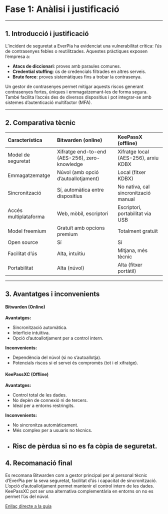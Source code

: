 # **Fase 1: Anàlisi i justificació**

---

## 1. **Introducció i justificació**

L’incident de seguretat a EverPia ha evidenciat una vulnerabilitat crítica: l’ús de contrasenyes febles o reutilitzades. Aquestes pràctiques exposen l’empresa a:

* **Atacs de diccionari**: proves amb paraules comunes.  
* **Credential stuffing**: ús de credencials filtrades en altres serveis.  
* **Brute force**: proves sistemàtiques fins a trobar la contrasenya.

Un gestor de contrasenyes permet mitigar aquests riscos generant contrasenyes fortes, úniques i emmagatzemant-les de forma segura. També facilita l’accés des de diversos dispositius i pot integrar-se amb sistemes d’autenticació multifactor (MFA).

---

## 2. **Comparativa tècnic**

| Característica | Bitwarden (online) | KeePassX (offline) |
| :---- | :---- | :---- |
| Model de seguretat | Xifratge end-to-end (AES-256), zero-knowledge | Xifratge local (AES-256), arxiu KDBX |
| Emmagatzematge | Núvol (amb opció d’autoallotjament) | Local (fitxer KDBX) |
| Sincronització | Sí, automàtica entre dispositius | No nativa, cal sincronització manual |
| Accés multiplataforma | Web, mòbil, escriptori | Escriptori, portabilitat via USB |
| Model freemium | Gratuït amb opcions premium | Totalment gratuït |
| Open source | Sí | Sí |
| Facilitat d’ús | Alta, intuïtiu | Mitjana, més tècnic |
| Portabilitat | Alta (núvol) | Alta (fitxer portàtil) |

---

## 3. **Avantatges i inconvenients**

#### **Bitwarden (Online)**

**Avantatges:**

* Sincronització automàtica.  
* Interfície intuïtiva.  
* Opció d’autoallotjament per a control intern.

**Inconvenients:**

* Dependència del núvol (si no s’autoallotja).  
* Potencials riscos si el servei és compromès (tot i el xifratge).

#### **KeePassXC (Offline)**

**Avantatges:**

* Control total de les dades.  
* No depèn de connexió ni de tercers.  
* Ideal per a entorns restringits.

**Inconvenients:**

* No sincronitza automàticament.  
* Més complex per a usuaris no tècnics.  
* Risc de pèrdua si no es fa còpia de seguretat.  
  ---

## 4. **Recomanació final**

Es recomana Bitwarden com a gestor principal per al personal tècnic d’EverPia per la seva seguretat, facilitat d’ús i capacitat de sincronització. L’opció d’autoallotjament permet mantenir el control intern de les dades. KeePassXC pot ser una alternativa complementària en entorns on no es permet l’ús del núvol.


[Enllaç directe a la guia](/Tasca01/guia.md)

